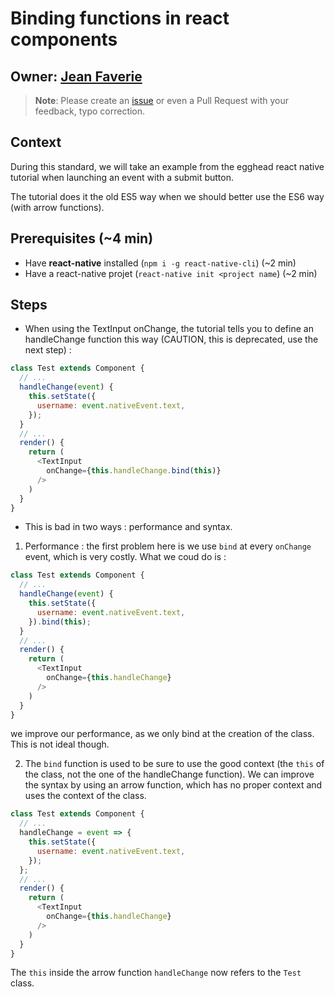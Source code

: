 # Binding functions in react components

## Owner: [Jean Faverie](https://github.com/jfaverie)

> **Note**: Please create an [issue](https://github.com/bamlab/dev-standards/issues/new) or even a Pull Request with your feedback, typo correction.

## Context

During this standard, we will take an example from the egghead react native tutorial when launching an event with a submit button.

The tutorial does it the old ES5 way when we should better use the ES6 way (with arrow functions).

## Prerequisites (~4 min)

- Have **react-native** installed (`npm i -g react-native-cli`) (~2 min)
- Have a react-native projet (`react-native init <project name`) (~2 min)

## Steps

- When using the TextInput onChange, the tutorial tells you to define an handleChange function this way (CAUTION, this is deprecated, use the next step) :

```javascript
class Test extends Component {
  // ...
  handleChange(event) {
    this.setState({
      username: event.nativeEvent.text,
    });
  }
  // ...
  render() {
    return (
      <TextInput
        onChange={this.handleChange.bind(this)}
      />
    )
  }
}
```

- This is bad in two ways : performance and syntax.

1. Performance : the first problem here is we use `bind` at every `onChange` event, which is very costly. What we coud do is : 

```javascript
class Test extends Component {
  // ...
  handleChange(event) {
    this.setState({
      username: event.nativeEvent.text,
    }).bind(this);
  }
  // ...
  render() {
    return (
      <TextInput
        onChange={this.handleChange}
      />
    )
  }
}
```
we improve our performance, as we only bind at the creation of the class. This is not ideal though.

2. The `bind` function is used to be sure to use the good context (the `this` of the class, not the one of the handleChange function). We can improve the syntax by using an arrow function, which has no proper context and uses the context of the class.

```javascript
class Test extends Component {
  // ...
  handleChange = event => {
    this.setState({
      username: event.nativeEvent.text,
    });
  };
  // ...
  render() {
    return (
      <TextInput
        onChange={this.handleChange}
      />
    )
  }
}
```

The `this` inside the arrow function `handleChange` now refers to the `Test` class.
